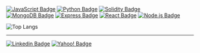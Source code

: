      
[![JavaScript Badge](https://img.shields.io/badge/-JavaScript-F7DF1E?style=flat-square&logo=JavaScript&logoColor=white&link=)]()
[![Python Badge](https://img.shields.io/badge/-Python-3776AB?style=flat-square&logo=Python&logoColor=white&link=)]()
[![Solidity Badge](https://img.shields.io/badge/-Solidity-363636?style=flat-square&logo=Solidity&logoColor=white&link=)]()
<br />
[![MongoDB Badge](https://img.shields.io/badge/-MongoDB-47A248?style=flat-square&logo=MongoDB&logoColor=white&link=)]()
[![Express Badge](https://img.shields.io/badge/-Express-000000?style=flat-square&logo=Express&logoColor=white&link=)]()
[![React Badge](https://img.shields.io/badge/-React-61DAFB?style=flat-square&logo=React&logoColor=white&link=)]()
[![Node.js Badge](https://img.shields.io/badge/-Node.js-339933?style=flat-square&logo=Node.js&logoColor=white&link=)]()
<br />


![Top Langs](https://github-readme-stats.vercel.app/api/top-langs/?username=barkand&count_private=true&hide=TeX,html,css,shell&layout=compact&hide_progress=true&langs_count=6&bg_color=00000000)

---

<p align="center">

</p>

[![Linkedin Badge](https://img.shields.io/badge/-barkand-blue?style=flat-square&logo=Linkedin&logoColor=white&link=https://www.linkedin.com/in/barkand/)](https://www.linkedin.com/in/barkand/)
[![Yahoo! Badge](https://img.shields.io/badge/-barkand@ymail.com-6001D2?style=flat-square&logo=Yahoo!&logoColor=white&link=mailto:barkand@ymail.com)](mailto:barkand@ymail.com)

<!--

![Top Langs](https://github-readme-stats.vercel.app/api/top-langs/?username=barkand&hide=TeX&layout=compact)

<p align="center">
![Top Langs](https://github-readme-stats.vercel.app/api/top-langs/?username=barkand&hide=TeX&layout=compact)
</p>

- 🔭 I’m currently working on ...
- 👯 I’m looking to collaborate on ...
- 💬 Ask me about ...
- 📫 How to reach me: ...

[![Web3.js Badge](https://img.shields.io/badge/-Web3.js-F16822?style=flat-square&logo=Web3.js&logoColor=white&link=)]()
[![Docker Badge](https://img.shields.io/badge/-Docker-2496ED?style=flat-square&logo=Docker&logoColor=white&link=)]()
[![Prometheus Badge](https://img.shields.io/badge/-Prometheus-E6522C?style=flat-square&logo=Prometheus&logoColor=white&link=)]()
[![Grafana Badge](https://img.shields.io/badge/-Grafana-F46800?style=flat-square&logo=Grafana&logoColor=white&link=)]()
<br />

[![Rust Badge](https://img.shields.io/badge/-Rust-000000?style=flat-square&logo=Rust&logoColor=white&link=)]()
[![Gatsby Badge](https://img.shields.io/badge/-Gatsby-663399?style=flat-square&logo=Gatsby&logoColor=white&link=)]()
[![Kubernetes Badge](https://img.shields.io/badge/-Kubernetes-326CE5?style=flat-square&logo=Kubernetes&logoColor=white&link=)]()
[![OpenZeppelin Badge](https://img.shields.io/badge/-OpenZeppelin-4E5EE4?style=flat-square&logo=OpenZeppelin&logoColor=white&link=)]()
[![microsoftsqlserver Badge](https://img.shields.io/badge/-SQLServer-CC2927?style=flat-square&logo=microsoftsqlserver&logoColor=white&link=)]()
[![MariaDB Badge](https://img.shields.io/badge/-MariaDB-003545?style=flat-square&logo=MariaDB&logoColor=white&link=)]()
[![GraphQL Badge](https://img.shields.io/badge/-GraphQL-E10098?style=flat-square&logo=GraphQL&logoColor=white&link=)]()
[![Figma Badge](https://img.shields.io/badge/-Figma-F24E1E?style=flat-square&logo=Figma&logoColor=white&link=)]()
[![apacheairflow Badge](https://img.shields.io/badge/-Airflow-017CEE?style=flat-square&logo=apacheairflow&logoColor=white&link=)]()

![svg](https://github.com/barkand/Barkand/blob/main/profile-3d-contrib/profile-season.svg)
![svg](https://github.com/barkand/Barkand/blob/main/profile-3d-contrib/profile-green-animate.svg)

![Github Stats](https://github-readme-stats.vercel.app/api?username=Barkand&show_icons=true&hide=issues&count_private=true&theme=gotham)

[![Barkand's github activity graph](https://activity-graph.herokuapp.com/graph?username=barkand&theme=react-dark)](https://github.com/barkand/github-readme-activity-graph)

-->
